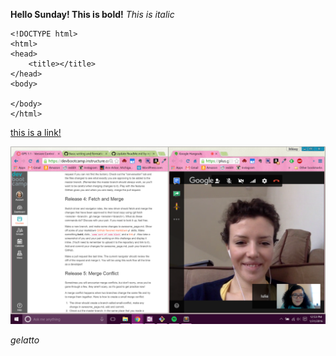 **Hello Sunday! This is bold!**
*This is italic* 
```
<!DOCTYPE html>
<html>
<head>
	<title></title>
</head>
<body>

</body>
</html>
```
[this is a link!](www.google.com)

![screenshot](gps1-1.png)

*gelatto* 